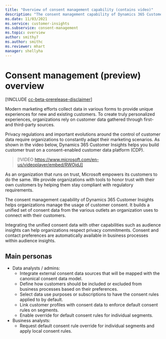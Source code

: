 ```yaml
---
title: "Overview of consent management capability (contains video)"
description: "The consent management capability of Dynamics 365 Customer Insights gives organizations the tools to stay compliant with regulatory requirements."
ms.date: 11/03/2021
ms.service: customer-insights
ms.subservice: consent-management
ms.topic: overview
author: smithy7
ms.author: smithc
ms.reviewer: mhart
manager: shellyha
---
```


# Consent management (preview) overview

[!INCLUDE [cc-beta-prerelease-disclaimer](includes/cc-beta-prerelease-disclaimer.md)]

Modern marketing efforts collect data in various forms to provide unique experiences for new and existing customers. To create truly personalized experiences, organizations rely on customer data gathered through first- and third-party sources. 

Privacy regulations and important evolutions around the control of customer data require organizations to constantly adapt their marketing scenarios. As shown in the video below, Dynamics 365 Customer Insights helps you build customer trust on a consent-enabled customer data platform (CDP).


> [!VIDEO https://www.microsoft.com/en-us/videoplayer/embed/RWOjdJ]

As an organization that runs on trust, Microsoft empowers its customers to do the same. We provide organizations with tools to honor trust with their own customers by helping them stay compliant with regulatory requirements. 

The consent management capability of Dynamics 365 Customer Insights helps organizations manage the usage of customer consent. It builds a unified set of consent data from the various outlets an organization uses to connect with their customers. 

Integrating the unified consent data with other capabilities such as audience insights can help organizations respect privacy commitments. Consent and contact preferences are automatically available in business processes within audience insights.

## Main personas

- Data analysts / admins:
    - Integrate external consent data sources that will be mapped with the canonical consent data model.
    - Define how customers should be included or excluded from business processes based on their preferences.
    - Select data use purposes or subscriptions to have the consent rules applied to by default.
    - Link customer profiles with consent data to enforce default consent rules on segments.
    - Enable override for default consent rules for individual segments.
- Business analysts:
    - Request default consent rule override for individual segments and apply local consent rules.


